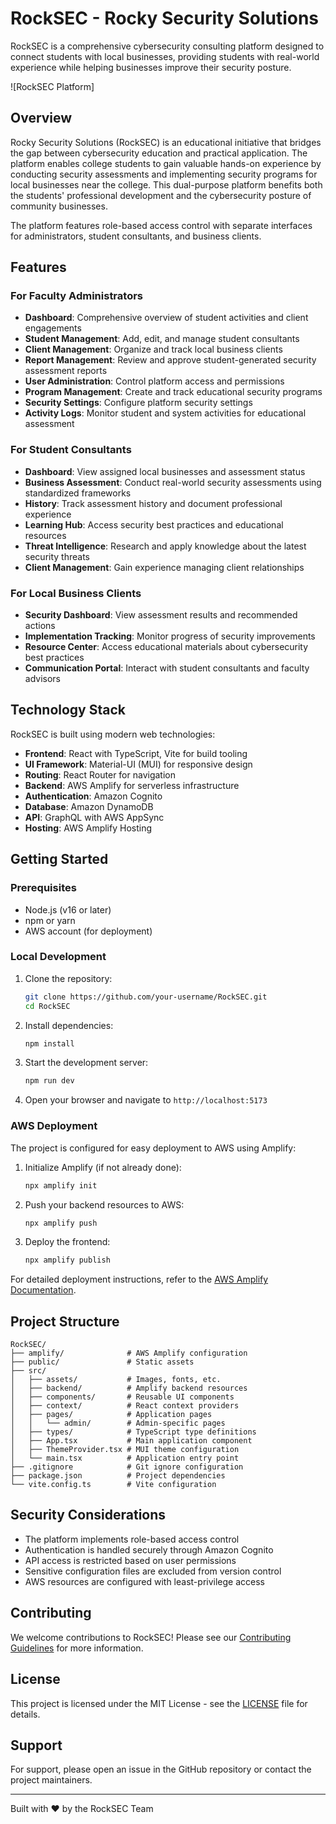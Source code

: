 # RockSEC - Rocky Security Solutions

RockSEC is a comprehensive cybersecurity consulting platform designed to connect students with local businesses, providing students with real-world experience while helping businesses improve their security posture.

![RockSEC Platform]

## Overview

Rocky Security Solutions (RockSEC) is an educational initiative that bridges the gap between cybersecurity education and practical application. The platform enables college students to gain valuable hands-on experience by conducting security assessments and implementing security programs for local businesses near the college. This dual-purpose platform benefits both the students' professional development and the cybersecurity posture of community businesses.

The platform features role-based access control with separate interfaces for administrators, student consultants, and business clients.

## Features

### For Faculty Administrators
- **Dashboard**: Comprehensive overview of student activities and client engagements
- **Student Management**: Add, edit, and manage student consultants
- **Client Management**: Organize and track local business clients
- **Report Management**: Review and approve student-generated security assessment reports
- **User Administration**: Control platform access and permissions
- **Program Management**: Create and track educational security programs
- **Security Settings**: Configure platform security settings
- **Activity Logs**: Monitor student and system activities for educational assessment

### For Student Consultants
- **Dashboard**: View assigned local businesses and assessment status
- **Business Assessment**: Conduct real-world security assessments using standardized frameworks
- **History**: Track assessment history and document professional experience
- **Learning Hub**: Access security best practices and educational resources
- **Threat Intelligence**: Research and apply knowledge about the latest security threats
- **Client Management**: Gain experience managing client relationships

### For Local Business Clients
- **Security Dashboard**: View assessment results and recommended actions
- **Implementation Tracking**: Monitor progress of security improvements
- **Resource Center**: Access educational materials about cybersecurity best practices
- **Communication Portal**: Interact with student consultants and faculty advisors

## Technology Stack

RockSEC is built using modern web technologies:

- **Frontend**: React with TypeScript, Vite for build tooling
- **UI Framework**: Material-UI (MUI) for responsive design
- **Routing**: React Router for navigation
- **Backend**: AWS Amplify for serverless infrastructure
- **Authentication**: Amazon Cognito
- **Database**: Amazon DynamoDB
- **API**: GraphQL with AWS AppSync
- **Hosting**: AWS Amplify Hosting

## Getting Started

### Prerequisites
- Node.js (v16 or later)
- npm or yarn
- AWS account (for deployment)

### Local Development

1. Clone the repository:
   ```bash
   git clone https://github.com/your-username/RockSEC.git
   cd RockSEC
   ```

2. Install dependencies:
   ```bash
   npm install
   ```

3. Start the development server:
   ```bash
   npm run dev
   ```

4. Open your browser and navigate to `http://localhost:5173`

### AWS Deployment

The project is configured for easy deployment to AWS using Amplify:

1. Initialize Amplify (if not already done):
   ```bash
   npx amplify init
   ```

2. Push your backend resources to AWS:
   ```bash
   npx amplify push
   ```

3. Deploy the frontend:
   ```bash
   npx amplify publish
   ```

For detailed deployment instructions, refer to the [AWS Amplify Documentation](https://docs.amplify.aws/).

## Project Structure

```
RockSEC/
├── amplify/              # AWS Amplify configuration
├── public/               # Static assets
├── src/
│   ├── assets/           # Images, fonts, etc.
│   ├── backend/          # Amplify backend resources
│   ├── components/       # Reusable UI components
│   ├── context/          # React context providers
│   ├── pages/            # Application pages
│   │   └── admin/        # Admin-specific pages
│   ├── types/            # TypeScript type definitions
│   ├── App.tsx           # Main application component
│   ├── ThemeProvider.tsx # MUI theme configuration
│   └── main.tsx          # Application entry point
├── .gitignore            # Git ignore configuration
├── package.json          # Project dependencies
└── vite.config.ts        # Vite configuration
```

## Security Considerations

- The platform implements role-based access control
- Authentication is handled securely through Amazon Cognito
- API access is restricted based on user permissions
- Sensitive configuration files are excluded from version control
- AWS resources are configured with least-privilege access

## Contributing

We welcome contributions to RockSEC! Please see our [Contributing Guidelines](CONTRIBUTING.md) for more information.

## License

This project is licensed under the MIT License - see the [LICENSE](LICENSE) file for details.

## Support

For support, please open an issue in the GitHub repository or contact the project maintainers.

---

Built with ❤️ by the RockSEC Team
